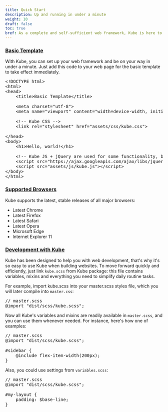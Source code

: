```yaml
---
title: Quick Start
description: Up and running in under a minute
weight: 10
draft: false
toc: true
bref: As a complete and self-sufficient web framework, Kube is here to help you get the most out of your daily work. Kube takes care of routine stuff, saving you precious time for things that you love. Starting up with Kube is ridiculously fast you can start in under a minute. Here's how to set up Kube, and what basic customization are available out-of-the-box.
---
```


<h3 class="section-head" id="h-basic-template"><a href="#h-basic-template">Basic Template</a></h3>

<p>With Kube, you can set up your web framework and be on your way in under a minute. Just add this code to your web page for the basic template to take effect immediately.</p>

<pre class="code"><span class="hljs-meta">&lt;!DOCTYPE html&gt;</span>
<span class="hljs-tag">&lt;<span class="hljs-name">html</span>&gt;</span>
<span class="hljs-tag">&lt;<span class="hljs-name">head</span>&gt;</span>
    <span class="hljs-tag">&lt;<span class="hljs-name">title</span>&gt;</span>Basic Template<span class="hljs-tag">&lt;/<span class="hljs-name">title</span>&gt;</span>

    <span class="hljs-tag">&lt;<span class="hljs-name">meta</span> <span class="hljs-attr">charset</span>=<span class="hljs-string">"utf-8"</span>&gt;</span>
    <span class="hljs-tag">&lt;<span class="hljs-name">meta</span> <span class="hljs-attr">name</span>=<span class="hljs-string">"viewport"</span> <span class="hljs-attr">content</span>=<span class="hljs-string">"width=device-width, initial-scale=1"</span>&gt;</span>

    <span class="hljs-comment">&lt;!-- Kube CSS --&gt;</span>
    <span class="hljs-tag">&lt;<span class="hljs-name">link</span> <span class="hljs-attr">rel</span>=<span class="hljs-string">"stylesheet"</span> <span class="hljs-attr">href</span>=<span class="hljs-string">"assets/css/kube.css"</span>&gt;</span>

<span class="hljs-tag">&lt;/<span class="hljs-name">head</span>&gt;</span>
<span class="hljs-tag">&lt;<span class="hljs-name">body</span>&gt;</span>
    <span class="hljs-tag">&lt;<span class="hljs-name">h1</span>&gt;</span>Hello, world!<span class="hljs-tag">&lt;/<span class="hljs-name">h1</span>&gt;</span>

    <span class="hljs-comment">&lt;!-- Kube JS + jQuery are used for some functionality, but are not required for the basic setup --&gt;</span>
    <span class="hljs-tag">&lt;<span class="hljs-name">script</span> <span class="hljs-attr">src</span>=<span class="hljs-string">"https://ajax.googleapis.com/ajax/libs/jquery/2.1.4/jquery.min.js"</span>&gt;</span><span class="undefined"></span><span class="hljs-tag">&lt;/<span class="hljs-name">script</span>&gt;</span>
    <span class="hljs-tag">&lt;<span class="hljs-name">script</span> <span class="hljs-attr">src</span>=<span class="hljs-string">"assets/js/kube.js"</span>&gt;</span><span class="undefined"></span><span class="hljs-tag">&lt;/<span class="hljs-name">script</span>&gt;</span>
<span class="hljs-tag">&lt;/<span class="hljs-name">body</span>&gt;</span>
<span class="hljs-tag">&lt;/<span class="hljs-name">html</span>&gt;</span></pre>


<h3 class="section-head" id="h-supported-browsers"><a href="#h-supported-browsers">Supported Browsers</a></h3>

<p>Kube supports the latest, stable releases of all major browsers:</p>
<ul>
    <li>Latest Chrome</li>
    <li>Latest Firefox</li>
    <li>Latest Safari</li>
    <li>Latest Opera</li>
    <li>Microsoft Edge</li>
    <li>Internet Explorer 11</li>
</ul>


<h3 class="section-head" id="h-development"><a href="#h-development">Development with Kube</a></h3>

<p>Kube has been designed to help you with web development, that's why it's so easy to use Kube when building websites. To move forward quickly and efficiently, just link <code>kube.scss</code> from Kube package: this file contains variables, mixins and everything you need to simplify daily routine tasks.
</p>

<p>
    For example, import kube.scss into your master.scss styles file, which you will later compile into <code>master.css</code>:
</p>

<pre class="code"><span class="hljs-comment">// master.scss</span>
@<span class="hljs-keyword">import</span> <span class="hljs-string">"dist/scss/kube.scss"</span>;</pre>

<p>
    Now all Kube's variables and mixins are readily available in <code>master.scss</code>,
    and you can use them whenever needed. For instance, here's how one of examples:
</p>

<pre class="code"><span class="hljs-comment">// master.scss</span>
<span class="hljs-keyword">@import</span> <span class="hljs-string">"dist/scss/kube.scss"</span>;

<span class="hljs-selector-id">#sidebar</span> {
    <span class="hljs-variable">@include</span> flex-item-width(<span class="hljs-number">200px</span>);
}</pre>

<p>Also, you could use settings from <code>variables.scss</code>:</p>


<pre class="code"><span class="hljs-comment">// master.scss</span>
@<span class="hljs-keyword">import</span> <span class="hljs-string">"dist/scss/kube.scss"</span>;

<span class="hljs-selector-id">#my-layout</span> {
    <span class="hljs-attribute">padding</span>: <span class="hljs-variable">$base-line</span>;
}</pre>
